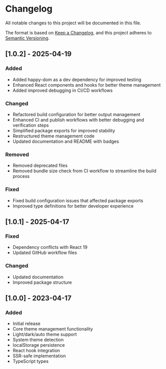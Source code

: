 # Changelog

All notable changes to this project will be documented in this file.

The format is based on [Keep a Changelog](https://keepachangelog.com/en/1.0.0/),
and this project adheres to [Semantic Versioning](https://semver.org/spec/v2.0.0.html).

## [1.0.2] - 2025-04-19

### Added
- Added happy-dom as a dev dependency for improved testing
- Enhanced React components and hooks for better theme management
- Added improved debugging in CI/CD workflows

### Changed
- Refactored build configuration for better output management
- Enhanced CI and publish workflows with better debugging and verification steps
- Simplified package exports for improved stability
- Restructured theme management code
- Updated documentation and README with badges

### Removed
- Removed deprecated files
- Removed bundle size check from CI workflow to streamline the build process

### Fixed
- Fixed build configuration issues that affected package exports
- Improved type definitions for better developer experience

## [1.0.1] - 2025-04-17

### Fixed
- Dependency conflicts with React 19
- Updated GitHub workflow files

### Changed
- Updated documentation
- Improved package structure

## [1.0.0] - 2023-04-17

### Added
- Initial release
- Core theme management functionality
- Light/dark/auto theme support
- System theme detection
- localStorage persistence
- React hook integration
- SSR-safe implementation
- TypeScript types
